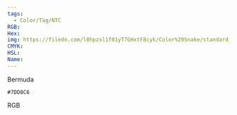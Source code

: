 ```yaml
---
tags:
  - Color/Tag/NTC
RGB:
Hex:
img: https://filedn.com/l0hpzxl1f01yT7GHxtF8cyk/Color%20Snake/standard_csv_to_svg/%23/7DD8C6.svg
CMYK:
HSL:
Name:
---
```

Bermuda
```palette
#7DD8C6
```
RGB
